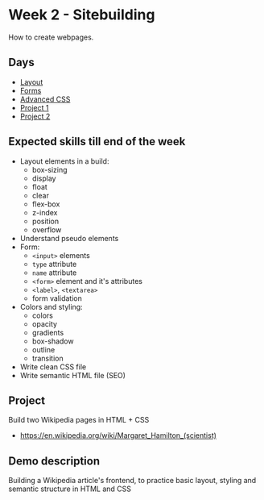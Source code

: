 # Week 2 - Sitebuilding
How to create webpages.

## Days
- [Layout](1-layout)
- [Forms](2-forms)
- [Advanced CSS](3-advanced-css)
- [Project 1](4-project)
- [Project 2](5-project)
 
## Expected skills till end of the week
 - Layout elements in a build:
   - box-sizing 
   - display
   - float
   - clear
   - flex-box
   - z-index
   - position
   - overflow
 - Understand pseudo elements
 - Form:
   - `<input>` elements 
   - `type` attribute
   - `name` attribute
   - `<form>` element and it's attributes
   - `<label>`, `<textarea>` 
   - form validation
 - Colors and styling:
   - colors
   - opacity
   - gradients
   - box-shadow
   - outline
   - transition
 - Write clean CSS file 
 - Write semantic HTML file (SEO)

## Project
Build two Wikipedia pages in HTML + CSS
 - https://en.wikipedia.org/wiki/Margaret_Hamilton_(scientist)

## Demo description
Building a Wikipedia article's frontend, to practice basic layout, styling and semantic structure in HTML and CSS

